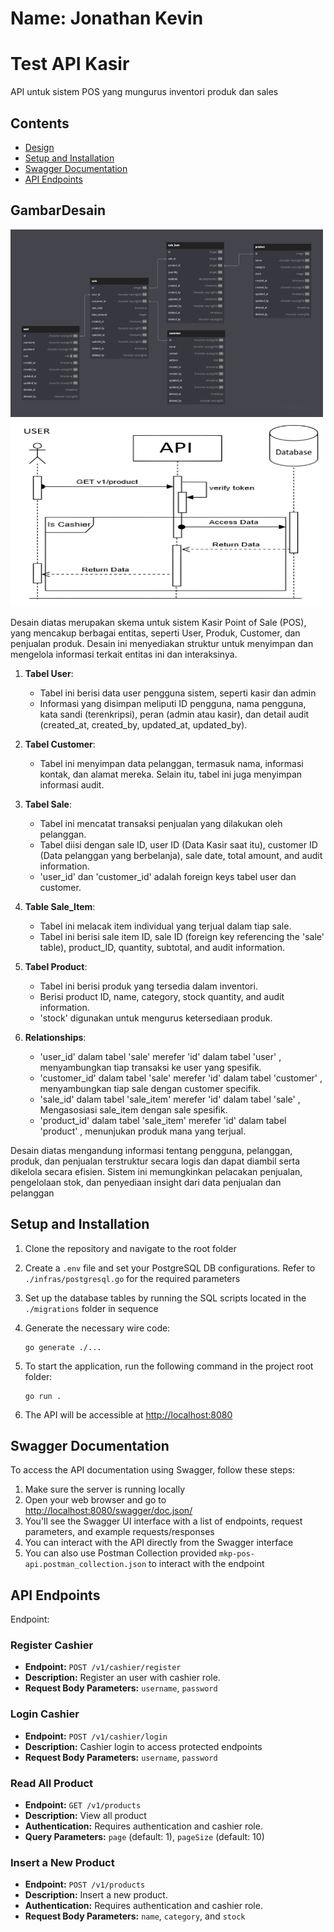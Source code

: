 # Name: Jonathan Kevin

# Test API Kasir

API untuk sistem POS yang mungurus inventori produk dan sales  

## Contents

- [Design](#GambarDesain)
- [Setup and Installation](#setup-and-installation)
- [Swagger Documentation](#swagger-documentation)
- [API Endpoints](#api-endpoints)


## GambarDesain

<img src="ERD.png" alt="database-design" width="500" height="300">
<img src="uml1.jpg" alt="cashier-login" width="500" height="300">


Desain diatas merupakan skema untuk sistem Kasir Point of Sale (POS), yang mencakup berbagai entitas, seperti User, Produk, Customer, dan penjualan produk.  Desain ini menyediakan struktur  untuk menyimpan dan mengelola informasi terkait entitas ini dan interaksinya.

1. **Tabel User**:

   - Tabel ini berisi data user pengguna sistem, seperti kasir dan admin 
   - Informasi yang disimpan meliputi ID pengguna, nama pengguna, kata sandi (terenkripsi), peran (admin atau kasir), dan detail audit (created_at, created_by, updated_at, updated_by). 

2. **Tabel Customer**:

   - Tabel ini menyimpan data pelanggan, termasuk nama, informasi kontak, dan alamat mereka. Selain itu, tabel ini juga menyimpan informasi audit.

3. **Tabel Sale**:

   - Tabel ini mencatat transaksi penjualan yang dilakukan oleh pelanggan.
   - Tabel diisi dengan sale ID, user ID (Data Kasir saat itu), customer ID (Data pelanggan yang berbelanja), sale date, total amount, and audit information.
   - 'user_id' dan 'customer_id' adalah foreign keys tabel user dan customer.

4. **Table Sale_Item**:

   - Tabel ini melacak item individual yang terjual dalam tiap sale.
   - Tabel ini berisi sale item ID, sale ID (foreign key referencing the 'sale' table), product_ID, quantity, subtotal, and audit information.

5. **Tabel Product**:

   - Tabel ini berisi produk yang tersedia dalam inventori.
   - Berisi product ID, name, category, stock quantity, and audit information.
   - 'stock' digunakan untuk mengurus ketersediaan produk.

6. **Relationships**:
   - 'user_id' dalam tabel 'sale'  merefer 'id' dalam tabel 'user' , menyambungkan tiap transaksi ke user yang spesifik.
   - 'customer_id' dalam tabel 'sale'  merefer 'id' dalam tabel 'customer' , menyambungkan tiap sale dengan  customer specifik.
   - 'sale_id' dalam tabel 'sale_item'  merefer 'id' dalam tabel 'sale' , Mengasosiasi sale_item dengan sale spesifik.
   - 'product_id' dalam tabel 'sale_item'  merefer 'id' dalam tabel 'product' , menunjukan produk mana yang terjual.

Desain diatas mengandung informasi tentang pengguna, pelanggan, produk, dan penjualan terstruktur secara logis dan dapat diambil serta dikelola secara efisien. Sistem ini memungkinkan pelacakan penjualan, pengelolaan stok, dan penyediaan insight dari data penjualan dan pelanggan



## Setup and Installation

1. Clone the repository and navigate to the root folder

2. Create a `.env` file and set your PostgreSQL DB configurations. Refer to `./infras/postgresql.go` for the required parameters

3. Set up the database tables by running the SQL scripts located in the `./migrations` folder in sequence

4. Generate the necessary wire code:

   ```
   go generate ./...
   ```

5. To start the application, run the following command in the project root folder:

   ```
   go run .
   ```

6. The API will be accessible at [http://localhost:8080](http://localhost:8080)

## Swagger Documentation

To access the API documentation using Swagger, follow these steps:

1. Make sure the server is running locally
2. Open your web browser and go to [http://localhost:8080/swagger/doc.json/](http://localhost:8080/swagger/doc.json/)
3. You'll see the Swagger UI interface with a list of endpoints, request parameters, and example requests/responses
4. You can interact with the API directly from the Swagger interface
5. You can also use Postman Collection provided `mkp-pos-api.postman_collection.json` to interact with the endpoint

## API Endpoints

Endpoint:

### Register Cashier

- **Endpoint:** `POST /v1/cashier/register`
- **Description:** Register an user with cashier role.
- **Request Body Parameters:** `username`, `password`

### Login Cashier

- **Endpoint:** `POST /v1/cashier/login`
- **Description:** Cashier login to access protected endpoints
- **Request Body Parameters:** `username`, `password`

### Read All Product

- **Endpoint:** `GET /v1/products`
- **Description:** View all product
- **Authentication:** Requires authentication and cashier role.
- **Query Parameters:** `page` (default: 1), `pageSize` (default: 10)

### Insert a New Product

- **Endpoint:** `POST /v1/products`
- **Description:** Insert a new product.
- **Authentication:** Requires authentication and cashier role.
- **Request Body Parameters:** `name`, `category`, and `stock`


